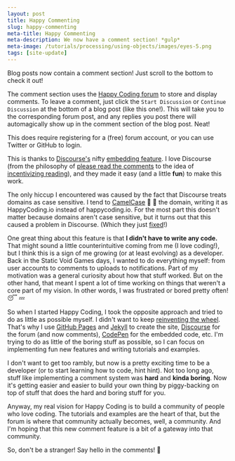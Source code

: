 ```yaml
---
layout: post
title: Happy Commenting
slug: happy-commenting
meta-title: Happy Commenting
meta-description: We now have a comment section! *gulp*
meta-image: /tutorials/processing/using-objects/images/eyes-5.png
tags: [site-update]
---
```


Blog posts now contain a comment section! Just scroll to the bottom to check it out!

The comment section uses the [Happy Coding forum](http://forum.HappyCoding.io) to store and display comments. To leave a comment, just click the `Start Discussion` or `Continue Discussion` at the bottom of a blog post (like this one!). This will take you to the corresponding forum post, and any replies you post there will automagically show up in the comment section of the blog post. Neat!

This does require registering for a (free) forum account, or you can use Twitter or GitHub to login.

This is thanks to [Discourse's](http://www.discourse.org/) nifty [embedding feature](https://meta.discourse.org/t/embedding-discourse-comments-via-javascript/31963). I love Discourse (from the philosophy of [please read the comments](https://blog.codinghorror.com/please-read-the-comments/) to the idea of [incentivizing reading](https://blog.codinghorror.com/because-reading-is-fundamental-2/)), and they made it easy (and a little **fun**) to make this work.

The only hiccup I encountered was caused by the fact that Discourse treats domains as case sensitive. I tend to [CamelCase](https://en.wikipedia.org/wiki/Camel_case) :camel: :dromedary_camel: the domain, writing it as HappyCoding.io instead of happycoding.io. For the most part this doesn't matter because domains aren't case sensitive, but it turns out that this caused a problem in Discourse. (Which they just [fixed](https://github.com/discourse/discourse/commit/6ea040dd5f773ed8f5e65ebd0938e9413c631f48)!)

One great thing about this feature is that **I didn't have to write any code.** That might sound a little counterintuitive coming from me (I love coding!), but I think this is a sign of me growing (or at least evolving) as a developer. Back in the Static Void Games days, I wanted to do everything myself: from user accounts to comments to uploads to notifications. Part of my motivation was a general curiosity about how that stuff worked. But on the other hand, that meant I spent a lot of time working on things that weren't a core part of my vision. In other words, I was frustrated or bored pretty often! :sleeping: :zzz:

So when I started Happy Coding, I took the opposite approach and tried to do as little as possible myself. I didn't want to keep [reinventing the wheel](https://en.wikipedia.org/wiki/Reinventing_the_wheel). That's why I use [GitHub Pages](https://pages.github.com/) and [Jekyll](https://jekyllrb.com/) to create the site, [Discourse](http://www.discourse.org/) for the forum (and now comments), [CodePen](http://codepen.io/) for the embedded code, etc. I'm trying to do as little of the boring stuff as possible, so I can focus on implementing fun new features and writing tutorials and examples.

I don't want to get too rambly, but now is a pretty exciting time to be a developer (or to start learning how to code, hint hint). Not too long ago, stuff like implementing a comment system was **hard** and **kinda boring**. Now it's getting easier and easier to build your own thing by piggy-backing on top of stuff that does the hard and boring stuff for you.

Anyway, my real vision for Happy Coding is to build a community of people who love coding. The tutorials and examples are the heart of that, but the forum is where that community actually becomes, well, a community. And I'm hoping that this new comment feature is a bit of a gateway into that community.

So, don't be a stranger! Say hello in the comments! :wave:
